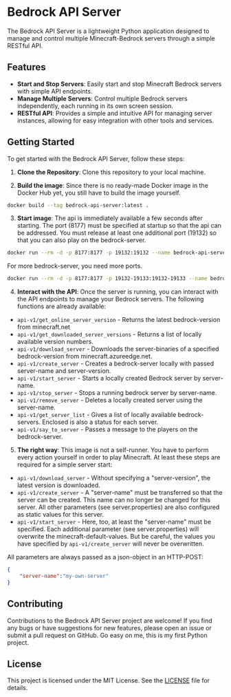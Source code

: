 # Bedrock API Server

The Bedrock API Server is a lightweight Python application designed to manage and control multiple Minecraft-Bedrock servers through a simple RESTful API.

## Features

- **Start and Stop Servers**: Easily start and stop Minecraft Bedrock servers with simple API endpoints.
- **Manage Multiple Servers**: Control multiple Bedrock servers independently, each running in its own screen session.
- **RESTful API**: Provides a simple and intuitive API for managing server instances, allowing for easy integration with other tools and services.

## Getting Started

To get started with the Bedrock API Server, follow these steps:

1. **Clone the Repository**: Clone this repository to your local machine.

2. **Build the image**: Since there is no ready-made Docker image in the Docker Hub yet, you still have to build the image yourself.
```bash
docker build --tag bedrock-api-server:latest .
```

3. **Start image**: The api is immediately available a few seconds after starting. The port (8177) must be specified at startup so that the api can be addressed. You must release at least one additional port (19132) so that you can also play on the bedrock-server.
```bash
docker run --rm -d -p 8177:8177 -p 19132:19132 --name bedrock-api-server bedrock-api-server:latest
```
For more bedrock-server, you need more ports.
```bash
docker run --rm -d -p 8177:8177 -p 19132-19133:19132-19133 --name bedrock-api-server bedrock-api-server:latest
```

4. **Interact with the API**: Once the server is running, you can interact with the API endpoints to manage your Bedrock servers. The following functions are already available:
- `api-v1/get_online_server_version` - Returns the latest bedrock-version from minecraft.net
- `api-v1/get_downloaded_server_versions` - Returns a list of locally available version numbers.
- `api-v1/download_server` - Downloads the server-binaries of a specified bedrock-version from minecraft.azureedge.net.
- `api-v1/create_server` - Creates a bedrock-server locally with passed server-name and server-version.
- `api-v1/start_server` - Starts a locally created Bedrock server by server-name.
- `api-v1/stop_server` - Stops a running bedrock server by server-name.
- `api-v1/remove_server` - Deletes a locally created server using the server-name.
- `api-v1/get_server_list` - Gives a list of locally available bedrock-servers. Enclosed is also a status for each server.
- `api-v1/say_to_server` - Passes a message to the players on the bedrock-server.

5. **The right way**: This image is not a self-runner. You have to perform every action yourself in order to play Minecraft. At least these steps are required for a simple server start:
- `api-v1/download_server` - Without specifying a "server-version", the latest version is downloaded.
- `api-v1/create_server` - A "server-name" must be transferred so that the server can be created. This name can no longer be changed for this server. All other parameters (see server.properties) are also configured as static values for this server.
- `api-v1/start_server` - Here, too, at least the "server-name" must be specified. Each additional parameter (see server.properties) will overwrite the minecraft-default-values. But be careful, the values you have specified by `api-v1/create_server` will never be overwritten.

All parameters are always passed as a json-object in an HTTP-POST:
```json
{
    "server-name":"my-own-server"
}
```


## Contributing

Contributions to the Bedrock API Server project are welcome! If you find any bugs or have suggestions for new features, please open an issue or submit a pull request on GitHub. Go easy on me, this is my first Python project.

## License

This project is licensed under the MIT License. See the [LICENSE](LICENSE) file for details.

